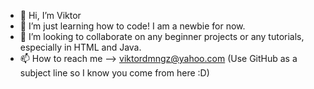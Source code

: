 - 👋 Hi, I’m Viktor
- 🌱 I’m just learning how to code! I am a newbie for now.
- 💼 I’m looking to collaborate on any beginner projects or any tutorials, especially in HTML and Java.
- 📫 How to reach me --> viktordmngz@yahoo.com (Use GitHub as a subject line so I know you come from here :D)

<!---
viktordmngz/viktordmngz is a ✨ special ✨ repository because its `README.md` (this file) appears on your GitHub profile.
You can click the Preview link to take a look at your changes.
--->
